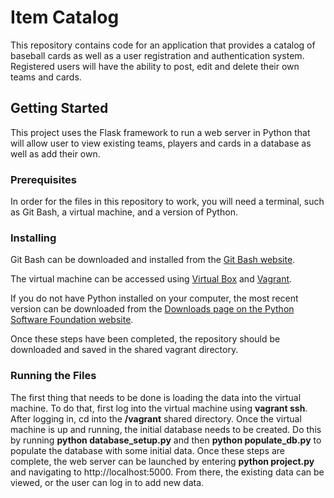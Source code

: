 # Item Catalog

This repository contains code for an application that provides a catalog of baseball cards as well as a user registration and authentication system. Registered users will have the ability to post, edit and delete their own teams and cards.


## Getting Started

This project uses the Flask framework to run a web server in Python that will allow user to view existing teams, players and cards in a database as well as add their own.

### Prerequisites

In order for the files in this repository to work, you will need a terminal, such as Git Bash, a virtual machine, and a version of Python.

### Installing

Git Bash can be downloaded and installed from the [Git Bash website](https://git-for-windows.github.io/).

The virtual machine can be accessed using [Virtual Box](https://www.virtualbox.org/wiki/Download_Old_Builds_5_1) and [Vagrant](https://www.vagrantup.com/downloads.html).

If you do not have Python installed on your computer, the most recent version can be downloaded from the [Downloads page on the Python Software Foundation website](https://www.python.org/downloads/).

Once these steps have been completed, the repository should be downloaded and saved in the shared vagrant directory.

### Running the Files

The first thing that needs to be done is loading the data into the virtual machine.  To do that, first log into the virtual machine using **vagrant ssh**.  After logging in, cd into the **/vagrant** shared directory.  Once the virtual machine is up and running, the initial database needs to be created.  Do this by running **python database_setup.py** and then **python populate_db.py** to populate the database with some initial data.  Once these steps are complete, the web server can be launched by entering **python project.py** and navigating to http://localhost:5000.  From there, the existing data can be viewed, or the user can log in to add new data.

